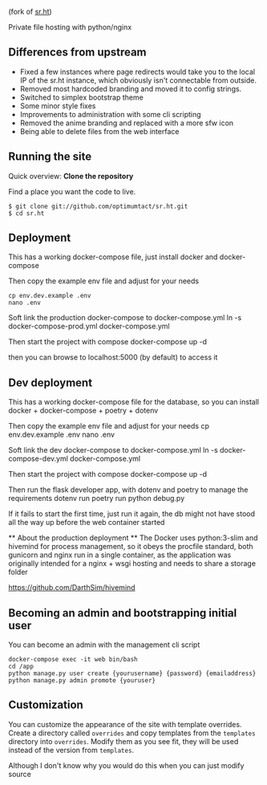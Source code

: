 (fork of [sr.ht](https://github.com/SirCmpwn/sr.ht))

Private file hosting with python/nginx

## Differences from upstream

* Fixed a few instances where page redirects would take you to the local IP of the sr.ht instance, which obviously isn't connectable from outside.
* Removed most hardcoded branding and moved it to config strings.
* Switched to simplex bootstrap theme
* Some minor style fixes
* Improvements to administration with some cli scripting
* Removed the anime branding and replaced with a more sfw icon
* Being able to delete files from the web interface

## Running the site

Quick overview:
**Clone the repository**

Find a place you want the code to live.

    $ git clone git://github.com/optimumtact/sr.ht.git
    $ cd sr.ht

## Deployment


This has a working docker-compose file, just install docker and docker-compose

Then copy the example env file and adjust for your needs

    cp env.dev.example .env
    nano .env
    
Soft link the production docker-compose to docker-compose.yml
    ln -s docker-compose-prod.yml docker-compose.yml

Then start the project with compose
    docker-compose up -d

then you can browse to localhost:5000 (by default) to access it

## Dev deployment
This has a working docker-compose file for the database, so you can install docker + docker-compose + poetry + dotenv

Then copy the example env file and adjust for your needs
    cp env.dev.example .env
    nano .env
    
Soft link the dev docker-compose to docker-compose.yml
    ln -s docker-compose-dev.yml docker-compose.yml

Then start the project with compose
    docker-compose up -d

Then run the flask developer app, with dotenv and poetry to manage the requirements
    dotenv run poetry run python debug.py 

If it fails to start the first time, just run it again, the db might not have stood all the way up before the web container started

** About the production deployment **
The Docker uses python:3-slim and hivemind for process management, so it obeys the procfile standard, both gunicorn and nginx run in a single container,
as the application was originally intended for a nginx + wsgi hosting and needs to share a storage folder

https://github.com/DarthSim/hivemind

## Becoming an admin and bootstrapping initial user

You can become an admin with the management cli script

    docker-compose exec -it web bin/bash
    cd /app
    python manage.py user create {yourusername} {password} {emailaddress}
    python manage.py admin promote {youruser}

## Customization

You can customize the appearance of the site with template overrides. Create a
directory called `overrides` and copy templates from the `templates` directory
into `overrides`. Modify them as you see fit, they will be used instead of the
version from `templates`.

Although I don't know why you would do this when you can just modify source

